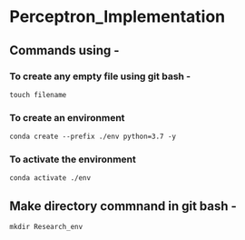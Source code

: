 # Perceptron_Implementation

## Commands using - 

### To create any empty file using git bash - 
```
touch filename
```

### To create an environment
```
conda create --prefix ./env python=3.7 -y
```

### To activate the environment
```
conda activate ./env
```

## Make directory commnand in git bash - 
```
mkdir Research_env
```